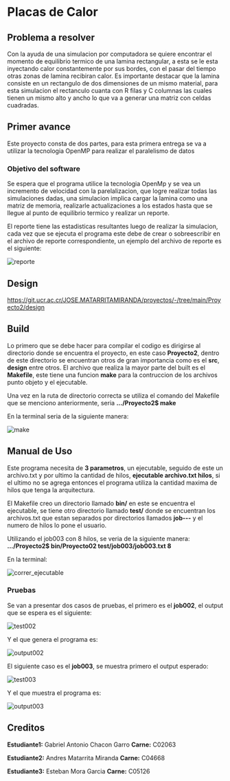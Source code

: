 # Placas de Calor

## Problema a resolver

Con la ayuda de una simulacion por computadora se quiere encontrar el momento de equilibrio termico de una lamina rectangular, a esta se le esta inyectando calor constantemente por sus bordes, con el pasar del tiempo otras zonas de lamina recibiran calor. Es importante destacar que la lamina consiste en un rectangulo de dos dimensiones de un mismo material, para esta simulacion el rectanculo cuanta con R filas y C columnas las cuales tienen un mismo alto y ancho lo que va a generar una matriz con celdas cuadradas.

## Primer avance

Este proyecto consta de dos partes, para esta primera entrega se va a utilizar la tecnologia OpenMP para realizar el paralelismo de datos

### Objetivo del software 

Se espera que el programa utilice la tecnologia OpenMp y se vea un incremento de velocidad con la parelalizacion, que logre realizar todas las simulaciones dadas, una simulacion implica cargar la lamina como una matriz de memoria, realizarle actualizaciones a los estados hasta que se llegue al punto de equilibrio termico y realizar un reporte.

El reporte tiene las estadisticas resultantes luego de realizar la simulacion, cada vez que se ejecuta el programa este debe de crear o sobreescribir en el archivo de reporte correspondiente, un ejemplo del archivo de reporte es el siguiente:

![reporte](https://git.ucr.ac.cr/JOSE.MATARRITAMIRANDA/proyectos/-/raw/main/Proyecto2/design/imgReadmePrincipal/ejemploReporte.png)

## Design

https://git.ucr.ac.cr/JOSE.MATARRITAMIRANDA/proyectos/-/tree/main/Proyecto2/design

## Build

Lo primero que se debe hacer para compilar el codigo es dirigirse al directorio donde se encuentra el proyecto, en este caso **Proyecto2**, dentro de este directorio se encuentran otros de gran importancia como es el **src**, **design** entre otros. El archivo que realiza la mayor parte del built es el **Makefile**, este tiene una funcion **make** para la contruccion de los archivos punto objeto y el ejecutable.

Una vez en la ruta de directorio correcta se utiliza el comando del Makefile que se menciono anteriormente, seria **.../Proyecto2$ make** 

En la terminal seria de la siguiente manera:

![make](https://git.ucr.ac.cr/JOSE.MATARRITAMIRANDA/proyectos/-/raw/main/Proyecto2/design/imgReadmePrincipal/make.png)

## Manual de Uso

Este programa necesita de **3 parametros**, un ejecutable, seguido de este un archivo.txt y por ultimo la cantidad de hilos, **ejecutable archivo.txt hilos**, si el ultimo no se agrega entonces el programa utiliza la cantidad maxima de hilos que tenga la arquitectura. 

El Makefile creo un directorio llamado **bin/** en este se encuentra el ejecutable, se tiene otro directorio llamado **test/** donde se encuentran los archivos.txt que estan separados por directorios llamados **job---** y el numero de hilos lo pone el usuario.

Utilizando el job003 con 8 hilos, se veria de la siguiente manera: **.../Proyecto2$ bin/Proyecto02 test/job003/job003.txt 8**

En la terminal:

![correr_ejecutable](https://git.ucr.ac.cr/JOSE.MATARRITAMIRANDA/proyectos/-/raw/main/Proyecto2/design/imgReadmePrincipal/correrPrograma.png)

### Pruebas

Se van a presentar dos casos de pruebas, el primero es el **job002**, el output que se espera es el siguiente:

![test002](https://git.ucr.ac.cr/JOSE.MATARRITAMIRANDA/proyectos/-/raw/main/Proyecto2/design/imgReadmePrincipal/pruebaTest002.png)

Y el que genera el programa es:

![output002](https://git.ucr.ac.cr/JOSE.MATARRITAMIRANDA/proyectos/-/raw/main/Proyecto2/design/imgReadmePrincipal/pruebaOutput002.png)

El siguiente caso es el **job003**, se muestra primero el output esperado:

![test003](https://git.ucr.ac.cr/JOSE.MATARRITAMIRANDA/proyectos/-/raw/main/Proyecto2/design/imgReadmePrincipal/pruebaTest003.png)

Y el que muestra el programa es:

![output003](https://git.ucr.ac.cr/JOSE.MATARRITAMIRANDA/proyectos/-/raw/main/Proyecto2/design/imgReadmePrincipal/pruebaOutput003.png)

## Creditos

**Estudiante1:** Gabriel Antonio Chacon Garro **Carne:** C02063

**Estudiante2:** Andres Matarrita Miranda **Carne:** C04668

**Estudiante3:** Esteban Mora Garcia **Carne:** C05126
